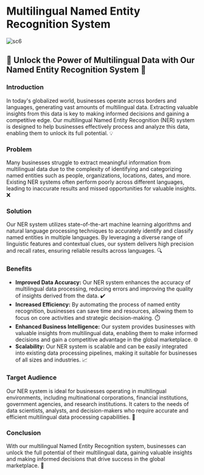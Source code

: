 # Multilingual Named Entity Recognition System

![sc6](https://github.com/KartikeyBartwal/Multi-Lingual-Named-Entity-Recognition-System/assets/98084657/ee171ba8-98bb-433f-864c-8efdd180abca)

## 🚀 Unlock the Power of Multilingual Data with Our Named Entity Recognition System 🚀

### Introduction
In today's globalized world, businesses operate across borders and languages, generating vast amounts of multilingual data. Extracting valuable insights from this data is key to making informed decisions and gaining a competitive edge. Our multilingual Named Entity Recognition (NER) system is designed to help businesses effectively process and analyze this data, enabling them to unlock its full potential. 💡

### Problem
Many businesses struggle to extract meaningful information from multilingual data due to the complexity of identifying and categorizing named entities such as people, organizations, locations, dates, and more. Existing NER systems often perform poorly across different languages, leading to inaccurate results and missed opportunities for valuable insights. ❌

### Solution
Our NER system utilizes state-of-the-art machine learning algorithms and natural language processing techniques to accurately identify and classify named entities in multiple languages. By leveraging a diverse range of linguistic features and contextual clues, our system delivers high precision and recall rates, ensuring reliable results across languages. 🔍

### Benefits
- **Improved Data Accuracy:** Our NER system enhances the accuracy of multilingual data processing, reducing errors and improving the quality of insights derived from the data. ✔️
- **Increased Efficiency:** By automating the process of named entity recognition, businesses can save time and resources, allowing them to focus on core activities and strategic decision-making. ⏱️
- **Enhanced Business Intelligence:** Our system provides businesses with valuable insights from multilingual data, enabling them to make informed decisions and gain a competitive advantage in the global marketplace. 🌐
- **Scalability:** Our NER system is scalable and can be easily integrated into existing data processing pipelines, making it suitable for businesses of all sizes and industries. 📈

### Target Audience
Our NER system is ideal for businesses operating in multilingual environments, including multinational corporations, financial institutions, government agencies, and research institutions. It caters to the needs of data scientists, analysts, and decision-makers who require accurate and efficient multilingual data processing capabilities. 🎯

### Conclusion
With our multilingual Named Entity Recognition system, businesses can unlock the full potential of their multilingual data, gaining valuable insights and making informed decisions that drive success in the global marketplace. 🚀
